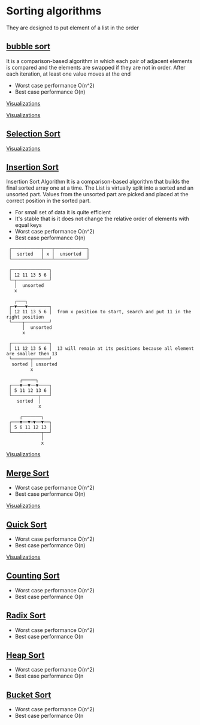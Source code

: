 # Sorting algorithms

They are designed to put element of a list in the order

## [bubble sort](https://github.com/YumcoderCom/yumorithm/blob/main/src/sorting/bubble_sort.rs)

It is a comparison-based algorithm in which each pair of adjacent elements is compared
and the elements are swapped if they are not in order. After each iteration, at least one value moves at the end

- Worst case performance O(n^2)
- Best case performance O(n)

[Visualizations](https://www.hackerearth.com/practice/algorithms/sorting/bubble-sort/visualize/)

[Visualizations](https://www.cs.usfca.edu/~galles/visualization/ComparisonSort.html)

## [Selection Sort](https://github.com/YumcoderCom/yumorithm/blob/main/src/sorting/bubble_sort.rs)

[Visualizations](https://www.cs.usfca.edu/~galles/visualization/ComparisonSort.html)

## [Insertion Sort](https://github.com/YumcoderCom/yumorithm/blob/main/src/sorting/insertion_sort.rs)

Insertion Sort Algorithm
It is a comparison-based algorithm that builds the final sorted array one at a time.
The List is virtually split into a sorted and an unsorted part.
Values from the unsorted part are picked and placed at the correct
position in the sorted part.

- For small set of data it is quite efficient
- It's stable that is it does not change the relative order of elements with equal keys
- Worst case performance O(n^2)
- Best case performance O(n)

```
 ┌───────────┬───┬────────────┐
 │  sorted   │ x │  unsorted  │
 └───────────┴───┴────────────┘

 ┌──────────────┐
 │ 12 11 13 5 6 │
 └─┬────────────┘
   │  unsorted
   x

   ┌───┐
 ┌─▼───▼────────┐
 │ 12 11 13 5 6 │  from x position to start, search and put 11 in the right position
 └────┬─────────┘
      │  unsorted
      x

 ┌──────────────┐
 │ 11 12 13 5 6 │  13 will remain at its positions because all element are smaller then 13
 └───────┬──────┘
  sorted │ unsorted
         x

     ┌─────┐
 ┌───▼──▼──▼────┐
 │ 5 11 12 13 6 │
 └──────────┬───┘
    sorted  │
            x

     ┌───────┐
 ┌───▼──▼─▼──▼──┐
 │ 5 6 11 12 13 │
 └───────────┬──┘
             │
             x

```

[Visualizations](https://www.cs.usfca.edu/~galles/visualization/ComparisonSort.html)

## [Merge Sort](https://github.com/YumcoderCom/yumorithm/blob/main/src/sorting/bubble_sort.rs)

- Worst case performance O(n^2)
- Best case performance O(n)
  
[Visualizations](https://www.cs.usfca.edu/~galles/visualization/ComparisonSort.html)

## [Quick Sort](https://github.com/YumcoderCom/yumorithm/blob/main/src/sorting/bubble_sort.rs)

- Worst case performance O(n^2)
- Best case performance O(n)

[Visualizations](https://www.cs.usfca.edu/~galles/visualization/ComparisonSort.html)

## [Counting Sort](https://github.com/YumcoderCom/yumorithm/blob/main/src/sorting/bubble_sort.rs)

- Worst case performance O(n^2)
- Best case performance O(n
## [Radix Sort](https://github.com/YumcoderCom/yumorithm/blob/main/src/sorting/bubble_sort.rs)

- Worst case performance O(n^2)
- Best case performance O(n
## [Heap Sort](https://github.com/YumcoderCom/yumorithm/blob/main/src/sorting/bubble_sort.rs)

- Worst case performance O(n^2)
- Best case performance O(n
## [Bucket Sort](https://github.com/YumcoderCom/yumorithm/blob/main/src/sorting/bubble_sort.rs)

- Worst case performance O(n^2)
- Best case performance O(n
